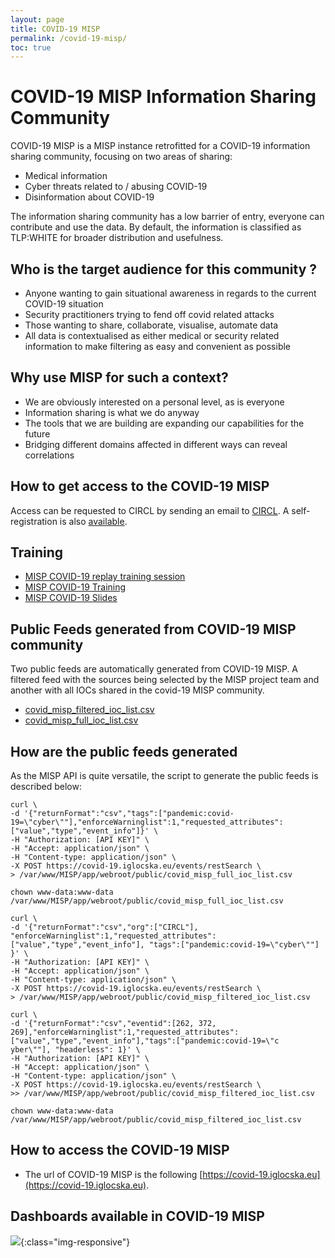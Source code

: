```yaml
---
layout: page
title: COVID-19 MISP
permalink: /covid-19-misp/
toc: true
---
```


# COVID-19 MISP Information Sharing Community


COVID-19 MISP is a MISP instance retrofitted for a COVID-19 information sharing community, focusing on two areas of sharing:

- Medical information
- Cyber threats related to / abusing COVID-19
- Disinformation about COVID-19

The information sharing community has a low barrier of entry, everyone can contribute and use the data. By default, the information is classified as TLP:WHITE for broader distribution and usefulness.

## Who is the target audience for this community ?

- Anyone wanting to gain situational awareness in regards to the current COVID-19 situation
- Security practitioners trying to fend off covid related attacks
- Those wanting to share, collaborate, visualise, automate data
- All data is contextualised as either medical or security related information to make filtering as easy and convenient as possible

## Why use MISP for such a context?

- We are obviously interested on a personal level, as is everyone
- Information sharing is what we do anyway
- The tools that we are building are expanding our capabilities for the future
- Bridging different domains affected in different ways can reveal correlations

## How to get access to the COVID-19 MISP

Access can be requested to CIRCL by sending an email to [CIRCL](mailto:info@circl.lu). A self-registration is also [available](https://covid-19.iglocska.eu/users/register).

## Training

- [MISP COVID-19 replay training session](https://bbb.secin.lu/playback/presentation/2.0/playback.html?meetingId=741e7d15e14e107dbfffe2106a8547abc8460f3e-1585312475228)
- [MISP COVID-19 Training](https://peertube.opencloud.lu/videos/watch/4f7acd4c-a909-4315-87aa-38ba95cceaf2)
- [MISP COVID-19 Slides](https://www.misp-project.org/misp-training/x.5-covid.pdf)

## Public Feeds generated from COVID-19 MISP community

Two public feeds are automatically generated from COVID-19 MISP. A filtered feed with the sources being selected by the MISP project team and another with all IOCs shared in the covid-19 MISP community.

- [covid_misp_filtered_ioc_list.csv](https://covid-19.iglocska.eu/public/covid_misp_filtered_ioc_list.csv)
- [covid_misp_full_ioc_list.csv](https://covid-19.iglocska.eu/public/covid_misp_full_ioc_list.csv)

## How are the public feeds generated

As the MISP API is quite versatile, the script to generate the public feeds is described below:

~~~~shell
curl \
-d '{"returnFormat":"csv","tags":["pandemic:covid-19=\"cyber\""],"enforceWarninglist":1,"requested_attributes":["value","type","event_info"]}' \
-H "Authorization: [API KEY]" \
-H "Accept: application/json" \
-H "Content-type: application/json" \
-X POST https://covid-19.iglocska.eu/events/restSearch \
> /var/www/MISP/app/webroot/public/covid_misp_full_ioc_list.csv

chown www-data:www-data /var/www/MISP/app/webroot/public/covid_misp_full_ioc_list.csv

curl \
-d '{"returnFormat":"csv","org":["CIRCL"], "enforceWarninglist":1,"requested_attributes":["value","type","event_info"], "tags":["pandemic:covid-19=\"cyber\""]
}' \
-H "Authorization: [API KEY]" \
-H "Accept: application/json" \
-H "Content-type: application/json" \
-X POST https://covid-19.iglocska.eu/events/restSearch \
> /var/www/MISP/app/webroot/public/covid_misp_filtered_ioc_list.csv

curl \
-d '{"returnFormat":"csv","eventid":[262, 372, 269],"enforceWarninglist":1,"requested_attributes":["value","type","event_info"],"tags":["pandemic:covid-19=\"c
yber\""], "headerless": 1}' \
-H "Authorization: [API KEY]" \
-H "Accept: application/json" \
-H "Content-type: application/json" \
-X POST https://covid-19.iglocska.eu/events/restSearch \
>> /var/www/MISP/app/webroot/public/covid_misp_filtered_ioc_list.csv

chown www-data:www-data /var/www/MISP/app/webroot/public/covid_misp_filtered_ioc_list.csv
~~~~

## How to access the COVID-19 MISP

- The url of COVID-19 MISP is the following [https://covid-19.iglocska.eu](https://covid-19.iglocska.eu).

## Dashboards available in COVID-19 MISP

![](/assets/images/misp/covid-dash.png){:class="img-responsive"}
